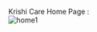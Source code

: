 Krishi Care Home Page :<br>
![home1](https://github.com/user-attachments/assets/8aaea215-71c9-4337-ae8f-6c093b0ff261)


